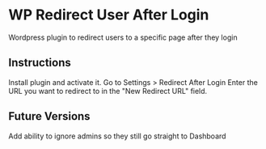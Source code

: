 # WP Redirect User After Login
Wordpress plugin to redirect users to a specific page after they login

## Instructions
Install plugin and activate it.
Go to Settings > Redirect After Login
Enter the URL you want to redirect to in the "New Redirect URL" field.

## Future Versions
Add ability to ignore admins so they still go straight to Dashboard
